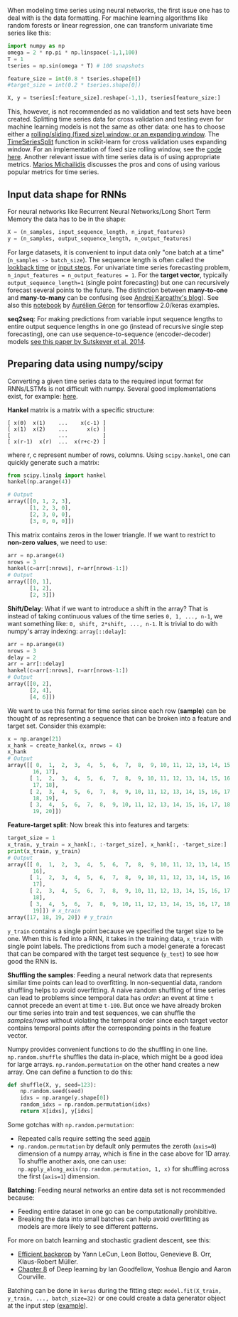 When modeling time series using neural networks, the first issue one has to deal with is the data formatting. For machine learning algorithms like random forests or linear regression, one can transform univariate time series like this:

```python
import numpy as np
omega = 2 * np.pi * np.linspace(-1,1,100) 
T = 1
tseries = np.sin(omega * T) # 100 snapshots

feature_size = int(0.8 * tseries.shape[0])
#target_size = int(0.2 * tseries.shape[0])

X, y = tseries[:feature_size].reshape(-1,1), tseries[feature_size:]
```

This, however, is not recommended as no validation and test sets have been created. Splitting time series data for cross validation and testing even for machine learning models is not the same as other data: one has to choose either a [rolling/sliding (fixed size) window; or an expanding window](https://stats.stackexchange.com/questions/326228/cross-validation-with-time-series). The [TimeSeriesSplit](https://scikit-learn.org/stable/modules/generated/sklearn.model_selection.TimeSeriesSplit.html) function in scikit-learn for cross validation uses expanding window. For an implementation of fixed size rolling window, see the [code here](https://hub.packtpub.com/cross-validation-strategies-for-time-series-forecasting-tutorial/). Another relevant issue with time series data is of using appropriate metrics. [Marios Michailidis](https://www.h2o.ai/blog/regression-metrics-guide/) discusses the pros and cons of using various popular metrics for time series.

## Input data shape for RNNs

For neural networks like Recurrent Neural Networks/Long Short Term Memory the data has to be in the shape:
```python
X = (n_samples, input_sequence_length, n_input_features)
y = (n_samples, output_sequence_length, n_output_features)
```

For large datasets, it is convenient to input data only "one batch at a time" (`n_samples -> batch_size`). The sequence length is often called the [lookback time](https://stackoverflow.com/questions/45012992/how-to-prepare-data-for-lstm-when-using-multiple-time-series-of-different-length) or [input steps](https://machinelearningmastery.com/reshape-input-data-long-short-term-memory-networks-keras/). For univariate time series forecasting problem, `n_input_features = n_output_features = 1`. For the **target vector**, typically `output_sequence_length=1` (single point forecasting) but one can recursively forecast several points to the future. The distinction between **many-to-one** and **many-to-many** can be confusing (see [Andrej Karpathy's blog](http://karpathy.github.io/2015/05/21/rnn-effectiveness/)). See also this [notebook](https://github.com/ageron/handson-ml2/blob/master/15_processing_sequences_using_rnns_and_cnns.ipynb) by [Aurélien Géron](https://www.amazon.com/gp/product/B07XGF2G87/ref=dbs_a_def_rwt_hsch_vapi_tkin_p1_i0) for tensorflow 2.0/keras examples. 

**seq2seq**: For making predictions from variable input sequence lengths to entire output sequence lengths in one go (instead of recursive single step forecasting), one can use sequence-to-sequence (encoder-decoder) models [see this paper by Sutskever et al. 2014](https://papers.nips.cc/paper/5346-sequence-to-sequence-learning-with-neural-networks.pdf).

## Preparing data using numpy/scipy

Converting a given time series data to the required input format for RNNs/LSTMs is not difficult with numpy. Several good implementations exist, for example: [here](https://github.com/pipidog/DeepTimeSeries/blob/master/DeepTimeSeries/utils.py).

**Hankel** matrix is a matrix with a specific structure:
```
[ x(0)  x(1)    ...    x(c-1) ]
[ x(1)  x(2)    ...      x(c) ]
[               ...           ] 
[ x(r-1)  x(r)  ...  x(r+c-2) ]
```

where r, c represent number of rows, columns. Using `scipy.hankel`, one can quickly generate such a matrix:
```python
from scipy.linalg import hankel
hankel(np.arange(4))

# Output
array([[0, 1, 2, 3],
       [1, 2, 3, 0],
       [2, 3, 0, 0],
       [3, 0, 0, 0]])
```

This matrix contains zeros in the lower triangle. If we want to restrict to **non-zero values**, we need to use:
```python
arr = np.arange(4)
nrows = 3
hankel(c=arr[:nrows], r=arr[nrows-1:])
# Output
array([[0, 1],
       [1, 2],
       [2, 3]])
```

**Shift/Delay**: What if we want to introduce a shift in the array? That is instead of taking continuous values of the time series `0, 1, ..., n-1`, we want something like: `0, shift, 2*shift, ..., n-1`.  It is trivial to do with numpy's array indexing: `array[::delay]`:
```python
arr = np.arange(8)
nrows = 3
delay = 2
arr = arr[::delay]
hankel(c=arr[:nrows], r=arr[nrows-1:])
# Output
array([[0, 2],
       [2, 4],
       [4, 6]])
```

We want to use this format for time series since each row (**sample**) can be thought of as representing a sequence that can be broken into a feature and target set. Consider this example:
```python
x = np.arange(21)
x_hank = create_hankel(x, nrows = 4)
x_hank
# Output
array([[ 0,  1,  2,  3,  4,  5,  6,  7,  8,  9, 10, 11, 12, 13, 14, 15,
        16, 17],
       [ 1,  2,  3,  4,  5,  6,  7,  8,  9, 10, 11, 12, 13, 14, 15, 16,
        17, 18],
       [ 2,  3,  4,  5,  6,  7,  8,  9, 10, 11, 12, 13, 14, 15, 16, 17,
        18, 19],
       [ 3,  4,  5,  6,  7,  8,  9, 10, 11, 12, 13, 14, 15, 16, 17, 18,
        19, 20]])
```

**Feature-target split**: Now break this into features and targets:
```python
target_size = 1
x_train, y_train = x_hank[:, :-target_size], x_hank[:, -target_size:]
print(x_train, y_train)
# Output
array([[ 0,  1,  2,  3,  4,  5,  6,  7,  8,  9, 10, 11, 12, 13, 14, 15,
        16],
       [ 1,  2,  3,  4,  5,  6,  7,  8,  9, 10, 11, 12, 13, 14, 15, 16,
        17],
       [ 2,  3,  4,  5,  6,  7,  8,  9, 10, 11, 12, 13, 14, 15, 16, 17,
        18],
       [ 3,  4,  5,  6,  7,  8,  9, 10, 11, 12, 13, 14, 15, 16, 17, 18,
        19]]) # x_train
array([17, 18, 19, 20]) # y_train

```

`y_train` contains a single point because we specified the target size to be one. When this is fed into a RNN, it takes in the training data, `x_train` with single point labels. The predictions from such a model generate a forecast that can be compared with the target test sequence (`y_test`) to see how good the RNN is. 

**Shuffling the samples**: Feeding a neural network data that represents similar time points can lead to overfitting. In non-sequential data, random shuffling helps to avoid overfitting. A naive random shuffling of time series can lead to problems since temporal data has *order*: an event at time `t` cannot precede an event at time `t-100`. But once we have already broken our time series into train and test sequences, we can shuffle the *samples/rows* without violating the temporal order since each target vector contains temporal points after the corresponding points in the feature vector.

Numpy provides convenient functions to do the shuffling in one line. `np.random.shuffle` shuffles the data in-place, which might be a good idea for large arrays. `np.random.permutation` on the other hand creates a new array.  One can define a function to do this:
```python
def shuffle(X, y, seed=123):
    np.random.seed(seed)
    idxs = np.arange(y.shape[0])
    random_idxs = np.random.permutation(idxs)
    return X[idxs], y[idxs]
```
Some gotchas with `np.random.permutation`: 
 - Repeated calls require setting the seed [again](https://stackoverflow.com/questions/47742622/np-random-permutation-with-seed/47742662#47742662) 
 - `np.random.permutation` by default only permutes the zeroth (`axis=0`) dimension of a numpy array, which is fine in the case above for 1D array. To shuffle another axis, one can use: `np.apply_along_axis(np.random.permutation, 1, x)` for shuffling across the first (`axis=1`) dimension.

**Batching**: Feeding neural networks an entire data set is not recommended because:
 - Feeding entire dataset in one go can be computationally prohibitive.
 - Breaking the data into small batches can help avoid overfitting as models are more likely to see different patterns. 
 
 For more on batch learning and stochastic gradient descent, see this:
  - [Efficient backprop](http://yann.lecun.com/exdb/publis/pdf/lecun-98b.pdf) by Yann LeCun, Leon Bottou, Genevieve B. Orr, Klaus-Robert Müller.
  - [Chapter 8](http://www.deeplearningbook.org/contents/optimization.html) of Deep learning by Ian Goodfellow, Yoshua Bengio and Aaron Courville.

Batching can be done in `keras` during the fitting step: `model.fit(X_train, y_train, ..., batch_size=32)` or one could create a data generator object at the input step ([example](https://www.kaggle.com/ezietsman/simple-keras-model-with-data-generator)).

 



